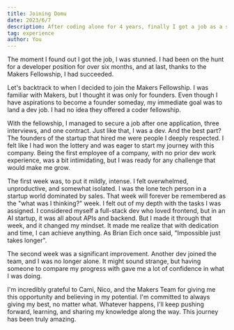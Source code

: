```yaml
---
title: Joining Domu
date: 2023/6/7
description: After coding alone for 4 years, finally I got a job as a software engineer
tag: experience
author: You
---
```


The moment I found out I got the job, I was stunned. I had been on the hunt for a developer position for over six months, and at last, thanks to the Makers Fellowship, I had succeeded.

Let's backtrack to when I decided to join the Makers Fellowship. I was familiar with Makers, but I thought it was only for founders. Even though I have aspirations to become a founder someday, my immediate goal was to land a dev job. I had no idea they offered a coder fellowship.

With the fellowship, I managed to secure a job after one application, three interviews, and one contract. Just like that, I was a dev. And the best part? The founders of the startup that hired me were people I deeply respected. I felt like I had won the lottery and was eager to start my journey with this company. Being the first employee of a company, with no prior dev work experience, was a bit intimidating, but I was ready for any challenge that would make me grow.

The first week was, to put it mildly, intense. I felt overwhelmed, unproductive, and somewhat isolated. I was the lone tech person in a startup world dominated by sales. That week will forever be remembered as the "what was I thinking?" week. I felt out of my depth with the tasks I was assigned. I considered myself a full-stack dev who loved frontend, but in an AI startup, it was all about APIs and backend. But I made it through that week, and it changed my mindset. It made me realize that with dedication and time, I can achieve anything. As Brian Eich once said, "Impossible just takes longer".

The second week was a significant improvement. Another dev joined the team, and I was no longer alone. It might sound strange, but having someone to compare my progress with gave me a lot of confidence in what I was doing.

I'm incredibly grateful to Cami, Nico, and the Makers Team for giving me this opportunity and believing in my potential. I'm committed to always giving my best, no matter what. Whatever happens, I'll keep pushing forward, learning, and sharing my knowledge along the way. This journey has been truly amazing.
